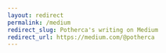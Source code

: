 ```yaml
---
layout: redirect
permalink: /medium
redirect_slug: Potherca's writing on Medium 
redirect_url: https://medium.com/@potherca
---
```

